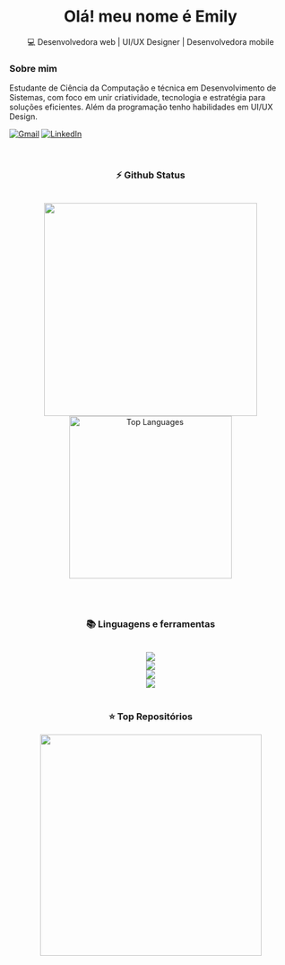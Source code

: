 
<!-- olá -->
</h2>
<h1 align="center">Olá! meu nome é Emily</h2>

<div align="center">💻 Desenvolvedora web | UI/UX Designer | Desenvolvedora mobile  </div>

<!--<img align="right" alt="coding-gif" width="400" src="https://github.com/emilyaugusto/emilyaugusto/blob/main/gifdeveloper.gif"> -->

<!-- sobre -->
 <h3 align="left">Sobre mim</h3>


  Estudante de Ciência da Computação e técnica em Desenvolvimento de Sistemas, com foco em unir criatividade, tecnologia e estratégia para soluções eficientes. Além da programação tenho habilidades em UI/UX Design.
</h4> <div align="left"> 



  <a href="mailto:emilyaugustocontato@gmail.com"><img src="https://img.shields.io/badge/Gmail-333333?style=for-the-badge&logo=gmail&logoColor=red" alt="Gmail" /></a> 
  <a href="https://www.linkedin.com/in/emilyaugusto" target="_blank"><img src="https://img.shields.io/badge/LinkedIn-0077B5?style=for-the-badge&logo=linkedin&logoColor=white" alt="LinkedIn" /></a> 

  

</div></h4>

</div>
<br/>

<!--Experence 
<h3 align="center">🔆 Work'ed and Wor'king</h3>
<div align="center" style="display: flex; gap: 10px;">
    <img src="https://github.png" alt="UOM Logo" width="350" style="border-radius: 10px;">
    <img src="https://github.png" alt="HGS Logo" width="355" style="border-radius: 10px;">
</div>
-->


<!-- git -->
<h3 align="center">⚡ Github Status</h3>
<br>
<div align="center">
<img width="380" src="https://github-readme-stats.vercel.app/api?username=emilyaugusto&count_private=true&show_icons=true&theme=default&rank_icon=github&border_radius=10"/>

  <img width="290" src="https://github-readme-stats.vercel.app/api/top-langs/?username=emilyaugusto&theme=default&hide_border=false&include_all_commits=false&count_private=false&layout=compact" alt="Top Languages">
</div>

<br/><br/>



<!-- ling-->
<h3 align="center">📚 Linguagens e ferramentas </h3>

<br/>

<div align="center">
  <img src="https://skillicons.dev/icons?i=androidstudio,arduino,dart,flutter" /><br>
  <img src="https://skillicons.dev/icons?i=bootstrap,html,css,vscode" /><br>
  <img src="https://skillicons.dev/icons?i=github,git,notion,figma" /><br>
  <img src="https://skillicons.dev/icons?i=python,javascript,mysql" /><br>
</div>


<br/>




<!-- top repo -->
<div align="center">
  <h3>⭐️ Top Repositórios</h3>
  <div style="display: flex; justify-content: center; gap: 10px;">
    <a href="https://github.com/emilyaugusto/appFastList">
      <img width="395" src="https://github-readme-stats.vercel.app/api/pin/?username=emilyaugusto&repo=appFastList&theme=light&title_color=000000&icon_color=000000&text_color=000000&bg_color=ffffff" />
    </a>
  </div>
</div>


  

<!-- support 
<h3 align="center">Support Me 💰 </h3>

<p align="center">
  <a href="https://www.buymeacoffee.com/"> <img align="center" src="https://cdn.buymeacoffee.com/buttons/v2/default-yellow.png" height="40" width="180" alt="" /></a>
 <!-- <a href="https://buymeacoffee.com/joshuathadi">
    <img align="center" width="200px" src="https://img.shields.io/badge/Buy%20Me%20A%20Coffee-F7B42C?style=for-the-badge&logo=buy-me-a-coffee&logoColor=white" alt="Buy Me A Coffee"></a>
</p> -->

